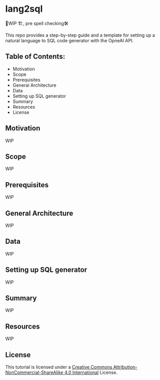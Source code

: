 # lang2sql

🚧WIP 🏗️, pre spell checking🛠️

This repo provides a step-by-step guide and a template for setting up a natural language to SQL code generator with the OpneAI API.

## Table of Contents:
- Motivation
- Scope
- Prerequisites
- General Architecture
- Data
- Setting up SQL generator
- Summary
- Resources
- License


## Motivation

WIP

## Scope

WIP

## Prerequisites

WIP

## General Architecture

WIP

## Data

WIP

## Setting up SQL generator

WIP

## Summary

WIP

## Resources

WIP

## License

This tutorial is licensed under a [Creative Commons Attribution-NonCommercial-ShareAlike 4.0 International](https://creativecommons.org/licenses/by-nc-sa/4.0/) License.


